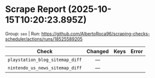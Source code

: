 # Scrape Report (2025-10-15T10:20:23.895Z)

Group: `seo`  |  Run: https://github.com/AlbertoRoca96/scraping-checks-scheduler/actions/runs/18525589205

| Check | Changed | Keys | Error |
|---|:---:|:--|:--|
| `playstation_blog_sitemap_diff` | — |  |  |
| `nintendo_us_news_sitemap_diff` | — |  |  |

